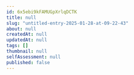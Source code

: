 ```yaml
---
id: 6x5ebi9kFAMUGpXrlqDCTK
title: null
slug: "untitled-entry-2025-01-28-at-09-22-43"
about: null
createdAt: null
updatedAt: null
tags: []
thumbnail: null
selfAssessment: null
published: false
---
```

